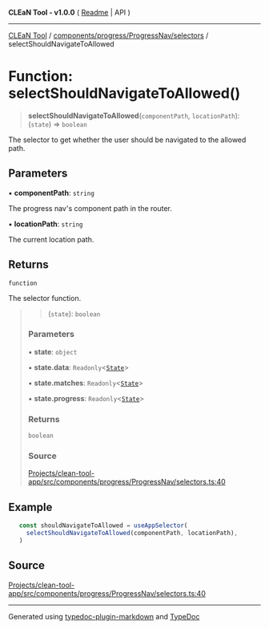 **CLEaN Tool - v1.0.0** ( [Readme](../../../../../README.md) \| API )

***

[CLEaN Tool](../../../../../modules.md) / [components/progress/ProgressNav/selectors](../README.md) / selectShouldNavigateToAllowed

# Function: selectShouldNavigateToAllowed()

> **selectShouldNavigateToAllowed**(`componentPath`, `locationPath`): (`state`) => `boolean`

The selector to get whether the user should be navigated to the allowed path.

## Parameters

▪ **componentPath**: `string`

The progress nav's component path in the router.

▪ **locationPath**: `string`

The current location path.

## Returns

`function`

The selector function.

> > (`state`): `boolean`
>
> ### Parameters
>
> ▪ **state**: `object`
>
> ▪ **state.data**: `Readonly`\<[`State`](../../../../../reducers/data/interfaces/State.md)\>
>
> ▪ **state.matches**: `Readonly`\<[`State`](../../../../../selectors/progress/progress/private/interfaces/State.md)\>
>
> ▪ **state.progress**: `Readonly`\<[`State`](../../../../../selectors/progress/progress/private/interfaces/State.md)\>
>
> ### Returns
>
> `boolean`
>
> ### Source
>
> [Projects/clean-tool-app/src/components/progress/ProgressNav/selectors.ts:40](https://github.com/yuckyh/clean-tool-app/)
>

## Example

```ts
   const shouldNavigateToAllowed = useAppSelector(
     selectShouldNavigateToAllowed(componentPath, locationPath),
   )
```

## Source

[Projects/clean-tool-app/src/components/progress/ProgressNav/selectors.ts:40](https://github.com/yuckyh/clean-tool-app/)

***

Generated using [typedoc-plugin-markdown](https://www.npmjs.com/package/typedoc-plugin-markdown) and [TypeDoc](https://typedoc.org/)
